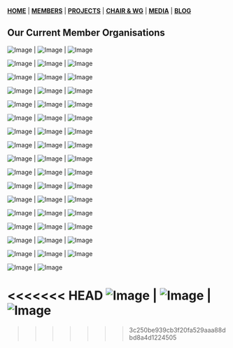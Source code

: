 [**HOME**](https://www.safbc.co.za) | [**MEMBERS**](/members/) | [**PROJECTS**](/projects/) | [**CHAIR & WG**](/committees/) | [**MEDIA**](/media/) | [**BLOG**](/blog/)

## Our Current Member Organisations


![Image](/logos/Absa_Logo.png) | ![Image](/logos/allan_gray.svg) | ![Image](/logos/ASISA.png)

![Image](/logos/baker_mckensie.png) | ![Image](/logos/BankservAfrica.png) | ![Image](/logos/Blockstarters-small.png)

![Image](/logos/BOWMANS.jpg) | ![Image](/logos/caleo_logo.png) | ![Image](/logos/Capitec_Bank_Logo.png)

![Image](/logos/Computershare.png) | ![Image](/logos/consensys_logo.png) | ![Image](/logos/coronation_fund.svg)

![Image](/logos/curro.jpg) | ![Image](/logos/Deloitte.png) | ![Image](/logos/finswitch-final.jpg)

![Image](/logos/FSCA.png) | ![Image](/logos/fnb-logo.png) | ![Image](/logos/grindrod.svg)

![Image](/logos/hellopaisa.png) | ![Image](/logos/hoganlovells.jpg) | ![Image](/logos/ibm.png)

![Image](/logos/investec.png) | ![Image](/logos/lexisnexis.png) | ![Image](/logos/linumlabs.png)

![Image](/logos/MAITLAND.png) | ![Image](/logos/MMI%20logo.jpg) | ![Image](/logos/ned.jpg)

![Image](/logos/old-mutual.png) | ![Image](/logos/NLA.png) | ![Image](/logos/NortonRoseFulbright.png)

![Image](/logos/oneconnect.jpeg) | ![Image](/logos/oracle.png) | ![Image](/logos/Prudential.png)

![Image](/logos/pwc.png) | ![Image](/logos/RMB.png) | ![Image](/logos/refinitiv.jpg)

![Image](/logos/SAHL.png) | ![Image](/logos/SA_Reserve_Bank.jpg) | ![Image](/logos/SARS.jpg)

![Image](/logos/sbv.jpg) | ![Image](/logos/SILICA.jpg) | ![Image](/logos/sovtech.png)

![Image](/logos/Standard_Portrait.png) | ![Image](/logos/Standard_Chartered.png) | ![Image](/logos/strate-logo.png)

![Image](/logos/jse-logo.png) | ![Image](/logos/Telesure.JPG) | ![Image](/logos/TrustLab.jpeg)

![Image](/logos/TymeDIGITAL.jpg) | ![Image](/logos/zarx-logo.png) 

<<<<<<< HEAD
![Image](/logos/PepperPotts.png) | ![Image](/logos/TrustLab.jpeg) | ![Image](/logos/synthesis.png)
=======
>>>>>>> 3c250be939cb3f20fa529aaa88dbd8a4d1224505
